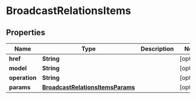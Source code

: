 
# BroadcastRelationsItems

## Properties
Name | Type | Description | Notes
------------ | ------------- | ------------- | -------------
**href** | **String** |  |  [optional]
**model** | **String** |  |  [optional]
**operation** | **String** |  |  [optional]
**params** | [**BroadcastRelationsItemsParams**](BroadcastRelationsItemsParams.md) |  |  [optional]



